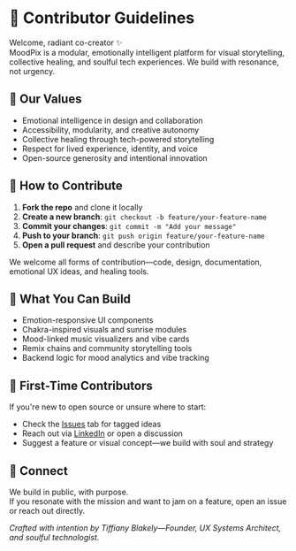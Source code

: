 # 🤝 Contributor Guidelines

Welcome, radiant co-creator ✨  
MoodPix is a modular, emotionally intelligent platform for visual storytelling, collective healing, and soulful tech experiences. We build with resonance, not urgency.

## 🧭 Our Values
- Emotional intelligence in design and collaboration
- Accessibility, modularity, and creative autonomy
- Collective healing through tech-powered storytelling
- Respect for lived experience, identity, and voice
- Open-source generosity and intentional innovation

## 🚀 How to Contribute

1. **Fork the repo** and clone it locally  
2. **Create a new branch**: `git checkout -b feature/your-feature-name`  
3. **Commit your changes**: `git commit -m "Add your message"`  
4. **Push to your branch**: `git push origin feature/your-feature-name`  
5. **Open a pull request** and describe your contribution

We welcome all forms of contribution—code, design, documentation, emotional UX ideas, and healing tools.

## 🎯 What You Can Build
- Emotion-responsive UI components
- Chakra-inspired visuals and sunrise modules
- Mood-linked music visualizers and vibe cards
- Remix chains and community storytelling tools
- Backend logic for mood analytics and vibe tracking

## 🧠 First-Time Contributors
If you're new to open source or unsure where to start:
- Check the [Issues](https://github.com/Tb-1111/MoodPix/issues) tab for tagged ideas
- Reach out via [LinkedIn](https://www.linkedin.com/in/tiffiany-blakely-8789ab2b5/) or open a discussion
- Suggest a feature or visual concept—we build with soul and strategy

## 💌 Connect
We build in public, with purpose.  
If you resonate with the mission and want to jam on a feature, open an issue or reach out directly.

_Crafted with intention by Tiffiany Blakely—Founder, UX Systems Architect, and soulful technologist._
